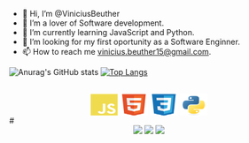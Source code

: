 
- 👋 Hi, I’m @ViniciusBeuther
- 👀 I’m a lover of Software development.
- 🌱 I’m currently learning JavaScript and Python.
- 💞️ I’m looking for my first oportunity as a Software Enginner.
- 📫 How to reach me vinicius.beuther15@gmail.com.


![Anurag's GitHub stats](https://github-readme-stats.vercel.app/api?username=ViniciusBeuther&show_icons=true&theme=great-gatsby)
[![Top Langs](https://github-readme-stats.vercel.app/api/top-langs/?username=ViniciusBeuther&layout=compact&theme=great-gatsby)](https://github.com/ViniciusBeuther/github-readme-stats)

<div style="display: inline_block" align="center"><br>
  <img align="center" alt="Vini-Js" height="40" width="50" src="https://raw.githubusercontent.com/devicons/devicon/master/icons/javascript/javascript-plain.svg">
  <img align="center" alt="Vini-HTML" height="40" width="50" src="https://raw.githubusercontent.com/devicons/devicon/master/icons/html5/html5-original.svg">
  <img align="center" alt="Vini-CSS" height="40" width="50" src="https://raw.githubusercontent.com/devicons/devicon/master/icons/css3/css3-original.svg">
  <img align="center" alt="Vini-Python" height="40" width="50" src="https://raw.githubusercontent.com/devicons/devicon/master/icons/python/python-original.svg">
</div>
#
<div align="center"> 
  <a href="https://instagram.com/viniciusbeuther" target="_blank"><img src="https://img.shields.io/badge/-Instagram-%23E4405F?style=for-the-badge&logo=instagram&logoColor=white" target="_blank"></a>
  <a href = "mailto:vinicius.beuther15@gmail.com"><img src="https://img.shields.io/badge/-Gmail-%23333?style=for-the-badge&logo=gmail&logoColor=white" target="_blank"></a>
  <a href="https://www.linkedin.com/in/viniciuseduardobeuther" target="_blank"><img src="https://img.shields.io/badge/-LinkedIn-%230077B5?style=for-the-badge&logo=linkedin&logoColor=white" target="_blank"></a> 
  
</div>
